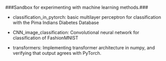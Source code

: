 ###Sandbox for experimenting with machine learning methods.###

* classification_in_pytorch: basic multilayer perceptron for classification with the Pima Indians Diabetes Database

* CNN_image_classification: Convolutional neural network for classification of FashionMNIST

* transformers: Implementing transformer architecture in numpy, and verifying that output agrees with PyTorch.